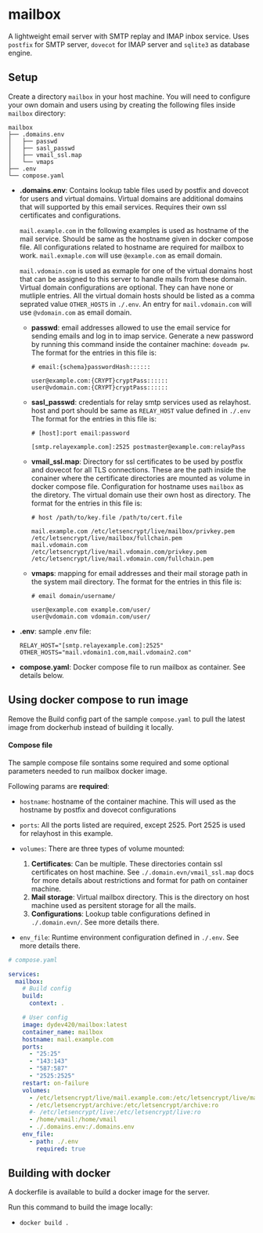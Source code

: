 # mailbox

A lightweight email server with SMTP replay and IMAP inbox service. Uses `postfix` for SMTP server, `dovecot` for IMAP server and `sqlite3` as database engine.

## Setup
Create a directory `mailbox` in your host machine. You will need to configure your own domain and users using by creating the following files inside `mailbox` directory:

```
mailbox
├── .domains.env
│   ├── passwd
│   ├── sasl_passwd
│   ├── vmail_ssl.map
│   └── vmaps
├── .env
└── compose.yaml
```
- **.domains.env**: Contains lookup table files used by postfix and dovecot for users and virtual domains.
  Virtual domains are additional domains that will supported by this email services. Requires their own ssl certificates and configurations.

  `mail.example.com` in the following examples is used as hostname of the mail service. Should be same as the hostname given in docker compose file.
  All configurations related to hostname are required for mailbox to work.
  `mail.exmaple.com` will use `@example.com` as email domain.
  
  `mail.vdomain.com` is used as exmaple for one of the virtual domains host that can be assigned to this server to handle mails from these domain.
  Virtual domain configurations are optional. They can have none or mutliple entries. All the virtual domain hosts should be listed as a comma seprated value `OTHER_HOSTS` in `./.env`.
  An entry for `mail.vdomain.com` will use `@vdomain.com` as email domain.

  - **passwd**: email addresses allowed to use the email service for sending emails and log in to imap service.
    Generate a new password by running this command inside the container machine: `doveadm pw`.
    The format for the entries in this file is:
    ```plaintext
    # email:{schema}passwordHash::::::
    
    user@example.com:{CRYPT}cryptPass::::::
    user@vdomain.com:{CRYPT}cryptPass::::::
    ```
    
  - **sasl_passwd**: credentials for relay smtp services used as relayhost. host and port should be same as `RELAY_HOST` value defined in `./.env` 
    The format for the entries in this file is:
    ```plaintext
    # [host]:port email:password
    
    [smtp.relayexample.com]:2525 postmaster@example.com:relayPass
    ```  

  - **vmail_ssl.map**: Directory for ssl certificates to be used by postfix and dovecot for all TLS connections.
    These are the path inside the conainer where the certificate directories are mounted as volume in docker compose file.
    Configuration for hostname uses `mailbox` as the diretory. The virtual domain use their own host as directory. 
    The format for the entries in this file is:
    ```plaintext
    # host /path/to/key.file /path/to/cert.file
    
    mail.example.com /etc/letsencrypt/live/mailbox/privkey.pem /etc/letsencrypt/live/mailbox/fullchain.pem
    mail.vdomain.com /etc/letsencrypt/live/mail.vdomain.com/privkey.pem /etc/letsencrypt/live/mail.vdomain.com/fullchain.pem
    ```  

  - **vmaps**: mapping for email addresses and their mail storage path in the system mail directory.
    The format for the entries in this file is:
    ```plaintext
    # email domain/username/
    
    user@example.com example.com/user/
    user@vdomain.com vdomain.com/user/
    ```

- **.env**: sample .env file:
  ```plaintext
  RELAY_HOST="[smtp.relayexample.com]:2525"
  OTHER_HOSTS="mail.vdomain1.com,mail.vdomain2.com"
  ```

- **compose.yaml**: Docker compose file to run mailbox as container. See details below.
  
## Using docker compose to run image

Remove the Build config part of the sample `compose.yaml` to pull the latest image from dockerhub instead of building it locally.

#### Compose file
The sample compose file sontains some required and some optional parameters needed to run mailbox docker image.

Following params are **required**:
  - `hostname`: hostname of the container machine. This will used as the hostname by postfix and dovecot configurations
 
  - `ports`: All the ports listed are required, except 2525. Port 2525 is used for relayhost in this example.
 
  - `volumes`: There are three types of volume mounted:
    1. **Certificates**: Can be multiple. These directories contain ssl certificates on host machine. See `./.domain.evn/vmail_ssl.map` docs for more details about restrictions and format for path on container machine.
    2. **Mail storage**: Virtual mailbox directory. This is the directory on host machine used as persitent storage for all the mails.
    2. **Configurations**: Lookup table configurations defined in `./.domain.evn/`. See more details there.

  - `env_file`: Runtime environment configuration defined in `./.env`. See more details there.

```yaml
# compose.yaml

services:
  mailbox:
    # Build config    
    build: 
      context: .

    # User config
    image: dydev420/mailbox:latest
    container_name: mailbox
    hostname: mail.example.com
    ports:
      - "25:25"
      - "143:143"
      - "587:587"
      - "2525:2525"
    restart: on-failure
    volumes:
      - /etc/letsencrypt/live/mail.example.com:/etc/letsencrypt/live/mailbox:ro
      - /etc/letsencrypt/archive:/etc/letsencrypt/archive:ro
      #- /etc/letsencrypt/live:/etc/letsencrypt/live:ro
      - /home/vmail:/home/vmail
      - ./.domains.env:/.domains.env
    env_file:
      - path: ./.env
        required: true
```

## Building with docker
A dockerfile is available to build a docker image for the server.

Run this command to build the image locally: 
  - `docker build .`

